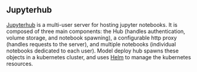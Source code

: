 ## Jupyterhub

[Jupyterhub](https://github.com/jupyterhub/jupyterhub) is a multi-user server for hosting jupyter notebooks.  It is composed of three main components:  the Hub (handles authentication, volume storage, and notebook spawning), a configurable http proxy (handles requests to the server), and multiple notebooks (individual notebooks dedicated to each user).  Model deploy hub spawns these objects in a kubernetes cluster, and uses [Helm](https://github.com/kubernetes/helm) to manage the kubernetes resources.